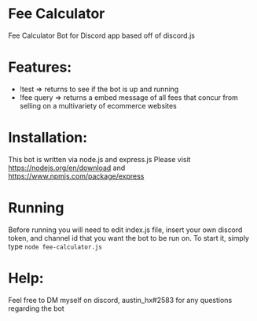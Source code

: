 # Fee Calculator 

Fee Calculator Bot for Discord app based off of discord.js

# Features:
- !test => returns to see if the bot is up and running
- !fee query => returns a embed message of all fees that concur from selling on a multivariety of ecommerce websites

# Installation:
This bot is written via node.js and express.js Please visit https://nodejs.org/en/download and https://www.npmjs.com/package/express

# Running
Before running you will need to edit index.js file, insert your own discord token, and channel id that you want the bot to be run on. 
To start it, simply type `node fee-calculator.js` 

# Help:
Feel free to DM myself on discord, austin_hx#2583 for any questions regarding the bot


